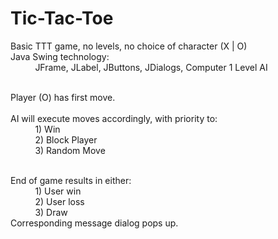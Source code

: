 # Tic-Tac-Toe
Basic TTT game, no levels, no choice of character (X | O) <br/>
Java Swing technology: <br/> &nbsp;&nbsp;&nbsp;&nbsp;&nbsp;&nbsp;&nbsp;&nbsp;&nbsp;
JFrame, JLabel, JButtons, JDialogs, Computer 1 Level AI <br/><br/>

Player (O) has first move. <br/> <br/>
AI will execute moves accordingly, with priority to:<br/> &nbsp;&nbsp;&nbsp;&nbsp;&nbsp;&nbsp;&nbsp;&nbsp;&nbsp;
    1) Win <br/> &nbsp;&nbsp;&nbsp;&nbsp;&nbsp;&nbsp;&nbsp;&nbsp;&nbsp;
    2) Block Player <br/> &nbsp;&nbsp;&nbsp;&nbsp;&nbsp;&nbsp;&nbsp;&nbsp;&nbsp;
    3) Random Move <br/> <br/>
    
End of game results in either: <br/> &nbsp;&nbsp;&nbsp;&nbsp;&nbsp;&nbsp;&nbsp;&nbsp;&nbsp;
    1) User win <br/> &nbsp;&nbsp;&nbsp;&nbsp;&nbsp;&nbsp;&nbsp;&nbsp;&nbsp;
    2) User loss <br/> &nbsp;&nbsp;&nbsp;&nbsp;&nbsp;&nbsp;&nbsp;&nbsp;&nbsp;
    3) Draw <br/>
Corresponding message dialog pops up.


